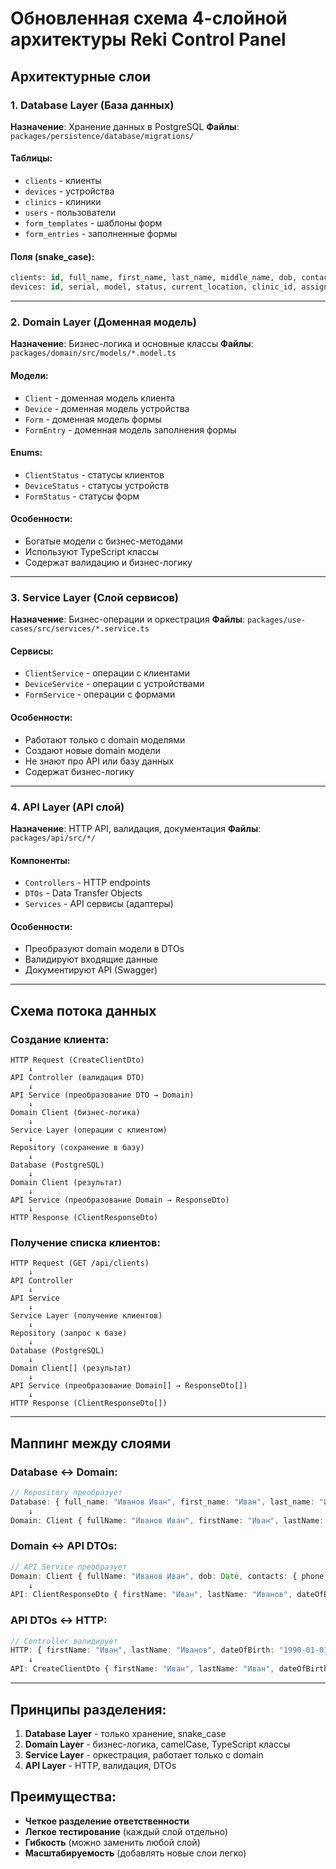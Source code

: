 # Обновленная схема 4-слойной архитектуры Reki Control Panel

## Архитектурные слои

### 1. Database Layer (База данных)

**Назначение**: Хранение данных в PostgreSQL
**Файлы**: `packages/persistence/database/migrations/`

#### Таблицы:

- `clients` - клиенты
- `devices` - устройства
- `clinics` - клиники
- `users` - пользователи
- `form_templates` - шаблоны форм
- `form_entries` - заполненные формы

#### Поля (snake_case):

```sql
clients: id, full_name, first_name, last_name, middle_name, dob, contacts, status, clinic_id, created_at, updated_at
devices: id, serial, model, status, current_location, clinic_id, assigned_patient_id, created_at, updated_at
```

---

### 2. Domain Layer (Доменная модель)

**Назначение**: Бизнес-логика и основные классы
**Файлы**: `packages/domain/src/models/*.model.ts`

#### Модели:

- `Client` - доменная модель клиента
- `Device` - доменная модель устройства
- `Form` - доменная модель формы
- `FormEntry` - доменная модель заполнения формы

#### Enums:

- `ClientStatus` - статусы клиентов
- `DeviceStatus` - статусы устройств
- `FormStatus` - статусы форм

#### Особенности:

- Богатые модели с бизнес-методами
- Используют TypeScript классы
- Содержат валидацию и бизнес-логику

---

### 3. Service Layer (Слой сервисов)

**Назначение**: Бизнес-операции и оркестрация
**Файлы**: `packages/use-cases/src/services/*.service.ts`

#### Сервисы:

- `ClientService` - операции с клиентами
- `DeviceService` - операции с устройствами
- `FormService` - операции с формами

#### Особенности:

- Работают только с domain моделями
- Создают новые domain модели
- Не знают про API или базу данных
- Содержат бизнес-логику

---

### 4. API Layer (API слой)

**Назначение**: HTTP API, валидация, документация
**Файлы**: `packages/api/src/*/`

#### Компоненты:

- `Controllers` - HTTP endpoints
- `DTOs` - Data Transfer Objects
- `Services` - API сервисы (адаптеры)

#### Особенности:

- Преобразуют domain модели в DTOs
- Валидируют входящие данные
- Документируют API (Swagger)

---

## Схема потока данных

### Создание клиента:

```
HTTP Request (CreateClientDto)
    ↓
API Controller (валидация DTO)
    ↓
API Service (преобразование DTO → Domain)
    ↓
Domain Client (бизнес-логика)
    ↓
Service Layer (операции с клиентом)
    ↓
Repository (сохранение в базу)
    ↓
Database (PostgreSQL)
    ↓
Domain Client (результат)
    ↓
API Service (преобразование Domain → ResponseDto)
    ↓
HTTP Response (ClientResponseDto)
```

### Получение списка клиентов:

```
HTTP Request (GET /api/clients)
    ↓
API Controller
    ↓
API Service
    ↓
Service Layer (получение клиентов)
    ↓
Repository (запрос к базе)
    ↓
Database (PostgreSQL)
    ↓
Domain Client[] (результат)
    ↓
API Service (преобразование Domain[] → ResponseDto[])
    ↓
HTTP Response (ClientResponseDto[])
```

---

## Маппинг между слоями

### Database ↔ Domain:

```typescript
// Repository преобразует
Database: { full_name: "Иванов Иван", first_name: "Иван", last_name: "Иванов" }
    ↓
Domain: Client { fullName: "Иванов Иван", firstName: "Иван", lastName: "Иванов" }
```

### Domain ↔ API DTOs:

```typescript
// API Service преобразует
Domain: Client { fullName: "Иванов Иван", dob: Date, contacts: { phone: "123" } }
    ↓
API: ClientResponseDto { firstName: "Иван", lastName: "Иванов", dateOfBirth: "1990-01-01", phone: "123" }
```

### API DTOs ↔ HTTP:

```typescript
// Controller валидирует
HTTP: { firstName: "Иван", lastName: "Иванов", dateOfBirth: "1990-01-01" }
    ↓
API: CreateClientDto { firstName: "Иван", lastName: "Иван", dateOfBirth: "1990-01-01" }
```

---

## Принципы разделения:

1. **Database Layer** - только хранение, snake_case
2. **Domain Layer** - бизнес-логика, camelCase, TypeScript классы
3. **Service Layer** - оркестрация, работает только с domain
4. **API Layer** - HTTP, валидация, DTOs

## Преимущества:

- **Четкое разделение ответственности**
- **Легкое тестирование** (каждый слой отдельно)
- **Гибкость** (можно заменить любой слой)
- **Масштабируемость** (добавлять новые слои легко)
